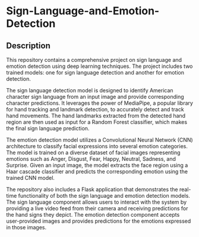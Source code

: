 # Sign-Language-and-Emotion-Detection

## Description

This repository contains a comprehensive project on sign language and emotion detection using deep learning techniques. The project includes two trained models: one for sign language detection and another for emotion detection.

The sign language detection model is designed to identify American character sign language from an input image and provide corresponding character predictions. It leverages the power of MediaPipe, a popular library for hand tracking and landmark detection, to accurately detect and track hand movements. The hand landmarks extracted from the detected hand region are then used as input for a Random Forest classifier, which makes the final sign language prediction.

The emotion detection model utilizes a Convolutional Neural Network (CNN) architecture to classify facial expressions into several emotion categories. The model is trained on a diverse dataset of facial images representing emotions such as Anger, Disgust, Fear, Happy, Neutral, Sadness, and Surprise. Given an input image, the model extracts the face region using a Haar cascade classifier and predicts the corresponding emotion using the trained CNN model.

The repository also includes a Flask application that demonstrates the real-time functionality of both the sign language and emotion detection models. The sign language component allows users to interact with the system by providing a live video feed from their camera and receiving predictions for the hand signs they depict. The emotion detection component accepts user-provided images and provides predictions for the emotions expressed in those images.
